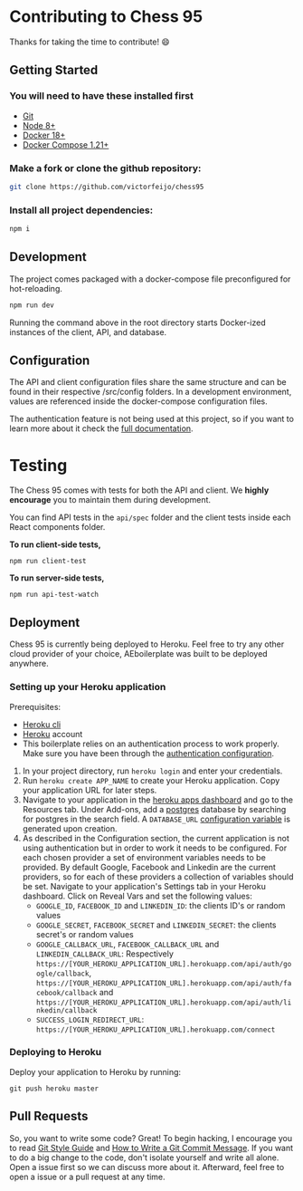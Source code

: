 # Contributing to Chess 95

Thanks for taking the time to contribute! 😄

## Getting Started

### You will need to have these installed first

- [Git](https://git-scm.com/book/en/v2/Getting-Started-Installing-Git)
- [Node 8+](https://nodejs.org/en/)
- [Docker 18+](https://docs.docker.com/install/)
- [Docker Compose 1.21+](https://docs.docker.com/compose/install/)

### Make a fork or clone the github repository:

```bash
git clone https://github.com/victorfeijo/chess95
```

### Install all project dependencies:

```bash
npm i
```

## Development

The project comes packaged with a docker-compose file preconfigured for hot-reloading.

```bash
npm run dev
```

Running the command above in the root directory starts Docker-ized instances of the client, API, and database.

## Configuration

The API and client configuration files share the same structure and can be found in their respective /src/config folders. In a development environment, values are referenced inside the docker-compose configuration files.

The authentication feature is not being used at this project, so if you want to learn more about it check the [full documentation](https://github.com/agencyenterprise/aeboilerplate/blob/master/docs/documentation.md#configuration).

# Testing

The Chess 95 comes with tests for both the API and client. We **highly encourage** you to maintain them during development.

You can find API tests in the `api/spec` folder and the client tests inside each React components folder.

**To run client-side tests,**

```shell
npm run client-test
```

**To run server-side tests,**

```shell
npm run api-test-watch
```

## Deployment

Chess 95 is currently being deployed to Heroku. Feel free to try any other cloud provider of your choice, AEboilerplate was built to be deployed anywhere.

### Setting up your Heroku application

Prerequisites:

- [Heroku cli](https://www.npmjs.com/package/heroku)
- [Heroku](https://www.heroku.com/) account
- This boilerplate relies on an authentication process to work properly. Make sure you have been through the [authentication configuration](#authentication).

1. In your project directory, run `heroku login` and enter your credentials.
2. Run `heroku create APP_NAME` to create your Heroku application. Copy your application URL for later steps.
3. Navigate to your application in the [heroku apps dashboard](https://dashboard.heroku.com/apps) and go to the Resources tab. Under Add-ons, add a [postgres](https://elements.heroku.com/addons/heroku-postgresql) database by searching for postgres in the search field. A `DATABASE_URL` [configuration variable](https://devcenter.heroku.com/articles/config-vars) is generated upon creation.
4. As described in the Configuration section, the current application is not using authentication but in order to work it needs to be configured. For each chosen provider a set of environment variables needs to be provided. By default Google, Facebook and Linkedin are the current providers, so for each of these providers a collection of variables should be set. Navigate to your application's Settings tab in your Heroku dashboard. Click on Reveal Vars and set the following values:
   - `GOOGLE_ID`, `FACEBOOK_ID` and `LINKEDIN_ID`: the clients ID's or random values
   - `GOOGLE_SECRET`, `FACEBOOK_SECRET` and `LINKEDIN_SECRET`: the clients secret's or random values
   - `GOOGLE_CALLBACK_URL`, `FACEBOOK_CALLBACK_URL` and `LINKEDIN_CALLBACK_URL`: Respectively `https://[YOUR_HEROKU_APPLICATION_URL].herokuapp.com/api/auth/google/callback`, `https://[YOUR_HEROKU_APPLICATION_URL].herokuapp.com/api/auth/facebook/callback` and `https://[YOUR_HEROKU_APPLICATION_URL].herokuapp.com/api/auth/linkedin/callback`
   - `SUCCESS_LOGIN_REDIRECT_URL`: `https://[YOUR_HEROKU_APPLICATION_URL].herokuapp.com/connect`

### Deploying to Heroku

Deploy your application to Heroku by running:

```shell
git push heroku master
```

## Pull Requests

So, you want to write some code? Great! To begin hacking, I encourage you to read [Git Style Guide](https://github.com/agis/git-style-guide) and [How to Write a Git Commit Message](https://chris.beams.io/posts/git-commit/). If you want to do a big change to the code, don't isolate yourself and write all alone. Open a issue first so we can discuss more about it. Afterward, feel free to open a issue or a pull request at any time.
